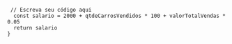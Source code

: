 ```function calculaSalario(qtdeCarrosVendidos, valorTotalVendas) {
 // Escreva seu código aqui
  const salario = 2000 + qtdeCarrosVendidos * 100 + valorTotalVendas * 0.05
  return salario  
}